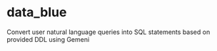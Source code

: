 # data_blue
Convert user natural language queries into SQL statements based on provided DDL using Gemeni
